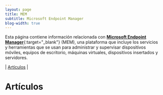 ```yaml
---
layout: page
title: MEM
subtitle: Microsoft Endpoint Manager
blog-width: true
---
```


Esta página contiene información relacionada con [**Microsoft Endpoint Manager**](https://docs.microsoft.com/es-es/mem/){:target="_blank"} (MEM), una plataforma que incluye los servicios y herramientas que se usan para administrar y supervisar dispositivos móviles, equipos de escritorio, máquinas virtuales, dispositivos insertados y servidores.

| [Artículos](#posts) |

# <a name="posts">Artículos

